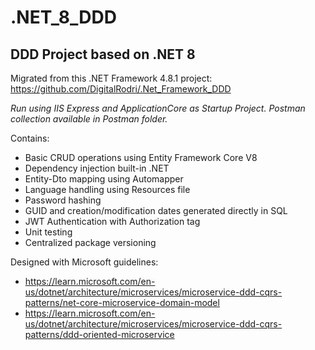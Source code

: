 # .NET_8_DDD
## DDD Project based on .NET 8

Migrated from this .NET Framework 4.8.1 project: https://github.com/DigitalRodri/.Net_Framework_DDD

*Run using IIS Express and ApplicationCore as Startup Project.*
*Postman collection available in Postman folder.*

Contains:
* Basic CRUD operations using Entity Framework Core V8
* Dependency injection built-in .NET
* Entity-Dto mapping using Automapper
* Language handling using Resources file
* Password hashing
* GUID and creation/modification dates generated directly in SQL
* JWT Authentication with Authorization tag
* Unit testing
* Centralized package versioning

Designed with Microsoft guidelines: 
* https://learn.microsoft.com/en-us/dotnet/architecture/microservices/microservice-ddd-cqrs-patterns/net-core-microservice-domain-model
* https://learn.microsoft.com/en-us/dotnet/architecture/microservices/microservice-ddd-cqrs-patterns/ddd-oriented-microservice
